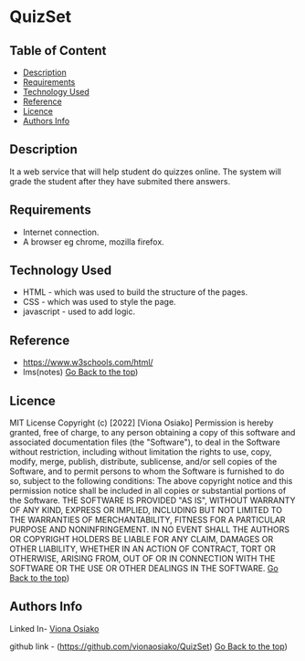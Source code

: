 # QuizSet

## Table of Content

+ [Description](#description)
+ [Requirements](#requirements)
+ [Technology Used](#technology-used)
+ [Reference](#reference)
+ [Licence](#licence)
+ [Authors Info](#author-Info)

## Description
<p>It a web service that will help student do quizzes online. The system will grade the student after they have submited there answers.</p>

## Requirements
* Internet connection.
* A browser eg chrome, mozilla firefox.
## Technology Used
* HTML - which was used to build the structure of the pages.
* CSS - which was used to style the page.
* javascript - used to add logic.
## Reference
* https://www.w3schools.com/html/
* lms(notes)
[Go Back to the top](#description))
## Licence
MIT License
Copyright (c) [2022] [Viona Osiako]
Permission is hereby granted, free of charge, to any person obtaining a copy
of this software and associated documentation files (the "Software"), to deal
in the Software without restriction, including without limitation the rights
to use, copy, modify, merge, publish, distribute, sublicense, and/or sell
copies of the Software, and to permit persons to whom the Software is
furnished to do so, subject to the following conditions:
The above copyright notice and this permission notice shall be included in all
copies or substantial portions of the Software.
THE SOFTWARE IS PROVIDED "AS IS", WITHOUT WARRANTY OF ANY KIND, EXPRESS OR
IMPLIED, INCLUDING BUT NOT LIMITED TO THE WARRANTIES OF MERCHANTABILITY,
FITNESS FOR A PARTICULAR PURPOSE AND NONINFRINGEMENT. IN NO EVENT SHALL THE
AUTHORS OR COPYRIGHT HOLDERS BE LIABLE FOR ANY CLAIM, DAMAGES OR OTHER
LIABILITY, WHETHER IN AN ACTION OF CONTRACT, TORT OR OTHERWISE, ARISING FROM,
OUT OF OR IN CONNECTION WITH THE SOFTWARE OR THE USE OR OTHER DEALINGS IN THE
SOFTWARE.
[Go Back to the top](#description))
## Authors Info
Linked In- [Viona Osiako](https://www.linkedin.com/in/viona-osiako-54094a170)

github link - (https://github.com/vionaosiako/QuizSet)
[Go Back to the top](#description))